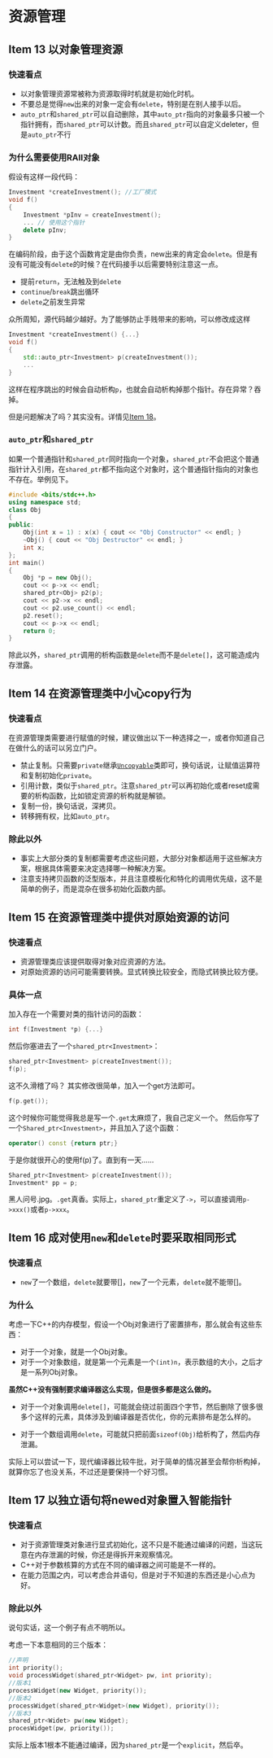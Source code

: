 # 资源管理
<span id='Item_13'></span>

## Item 13 以对象管理资源
### 快速看点
+ 以对象管理资源常被称为资源取得时机就是初始化时机。
+ 不要总是觉得``new``出来的对象一定会有`delete`，特别是在别人接手以后。
+ `auto_ptr`和`shared_ptr`可以自动删除，其中`auto_ptr`指向的对象最多只被一个指针拥有，而`shared_ptr`可以计数。而且`shared_ptr`可以自定义deleter，但是`auto_ptr`不行
### 为什么需要使用RAII对象
假设有这样一段代码：
```C++
Investment *createInvestment(); //工厂模式
void f()
{
    Investment *pInv = createInvestment();
    ... // 使用这个指针
    delete pInv;
}
```
在编码阶段，由于这个函数肯定是由你负责，new出来的肯定会`delete`。但是有没有可能没有`delete`的时候？在代码接手以后需要特别注意这一点。
+ 提前`return`，无法触及到`delete`
+ `continue`/`break`跳出循环
+ `delete`之前发生异常

众所周知，源代码越少越好。为了能够防止手贱带来的影响，可以修改成这样
```C++
Investment *createInvestment() {...}
void f()
{
    std::auto_ptr<Investment> p(createInvestment());
    ...
}
```
这样在程序跳出的时候会自动析构`p`，也就会自动析构掉那个指针。存在异常？吞掉。

但是问题解决了吗？其实没有。详情见[Item 18](./Chapter4.md#Item_18)。
### `auto_ptr`和`shared_ptr`
如果一个普通指针和`shared_ptr`同时指向一个对象，`shared_ptr`不会把这个普通指针计入引用，在`shared_ptr`都不指向这个对象时，这个普通指针指向的对象也不存在。举例见下。
```C++
#include <bits/stdc++.h>
using namespace std;
class Obj
{
public:
    Obj(int x = 1) : x(x) { cout << "Obj Constructor" << endl; }
    ~Obj() { cout << "Obj Destructor" << endl; }
    int x;
};
int main()
{
    Obj *p = new Obj();
    cout << p->x << endl;
    shared_ptr<Obj> p2(p);
    cout << p2->x << endl;
    cout << p2.use_count() << endl;
    p2.reset();
    cout << p->x << endl;
    return 0;
}
```
除此以外，`shared_ptr`调用的析构函数是`delete`而不是`delete[]`，这可能造成内存泄露。
<span id='Item_14'></span>

## Item 14 在资源管理类中小心copy行为
### 快速看点
在资源管理类需要进行赋值的时候，建议做出以下一种选择之一，或者你知道自己在做什么的话可以另立门户。
+ 禁止复制。只需要`private`继承[`Uncopyable`](./Chapter2.md#Uncopyable)类即可，换句话说，让赋值运算符和复制初始化`private`。
+ 引用计数，类似于`shared_ptr`。注意`shared_ptr`可以再初始化或者reset成需要的析构函数，比如锁定资源的析构就是解锁。
+ 复制一份，换句话说，深拷贝。
+ 转移拥有权，比如`auto_ptr`。
### 除此以外
+ 事实上大部分类的复制都需要考虑这些问题，大部分对象都适用于这些解决方案，根据具体需要来决定选择哪一种解决方案。
+ 注意支持拷贝函数的泛型版本，并且注意模板化和特化的调用优先级，这不是简单的例子，而是混杂在很多初始化函数内部。
## Item 15 在资源管理类中提供对原始资源的访问
### 快速看点
+ 资源管理类应该提供取得对象对应资源的方法。
+ 对原始资源的访问可能需要转换。显式转换比较安全，而隐式转换比较方便。
### 具体一点
加入存在一个需要对类的指针访问的函数：
```C++
int f(Investment *p) {...}
```
然后你塞进去了一个`shared_ptr<Investment>`：
```C++
shared_ptr<Investment> p(createInvestment());
f(p);
```
这不久滑稽了吗？
其实修改很简单，加入一个get方法即可。
```C++
f(p.get());
```
这个时候你可能觉得我总是写一个`.get`太麻烦了，我自己定义一个。
然后你写了一个`Shared_ptr<Investment>`，并且加入了这个函数：
```C++
operator() const {return ptr;}
```
于是你就很开心的使用f(p)了。直到有一天……
```C++
Shared_ptr<Investment> p(createInvestment());
Investment* pp = p;
```
黑人问号.jpg。`.get`真香。实际上，`shared_ptr`重定义了`->`，可以直接调用`p->xxx()`或者`p->xxx`。
## Item 16 成对使用`new`和`delete`时要采取相同形式
### 快速看点
+ `new`了一个数组，`delete`就要带\[\]，`new`了一个元素，`delete`就不能带\[\]。
### 为什么
考虑一下C++的内存模型，假设一个Obj对象进行了密置排布，那么就会有这些东西：
+ 对于一个对象，就是一个Obj对象。
+ 对于一个对象数组，就是第一个元素是一个`(int)n`，表示数组的大小，之后才是一系列Obj对象。

<b>虽然C++没有强制要求编译器这么实现，但是很多都是这么做的。</b>

+ 对于一个对象调用`delete[]`，可能就会绕过前面四个字节，然后删除了很多很多个这样的元素，具体涉及到编译器是否优化，你的元素排布是怎么样的。

+ 对于一个数组调用`delete`，可能就只把前面`sizeof(Obj)`给析构了，然后内存泄漏。

实际上可以尝试一下，现代编译器比较牛批，对于简单的情况甚至会帮你析构掉，就算你忘了也没关系，不过还是要保持一个好习惯。
## Item 17 以独立语句将newed对象置入智能指针
### 快速看点
+ 对于资源管理类对象进行显式初始化，这不只是不能通过编译的问题，当这玩意在内存泄漏的时候，你还是得拆开来观察情况。
+ C++对于参数核算的方式在不同的编译器之间可能是不一样的。
+ 在能力范围之内，可以考虑合并语句，但是对于不知道的东西还是小心点为好。
### 除此以外
说句实话，这一个例子有点不明所以。

考虑一下本意相同的三个版本：
```C++
//声明
int priority();
void processWidget(shared_ptr<Widget> pw, int priority);
//版本1
processWidget(new Widget, priority());
//版本2
processWidget(shared_ptr<Widget>(new Widget), priority());
//版本3
shared_ptr<Widet> pw(new Widget);
procesWidget(pw, priority());
```
实际上版本1根本不能通过编译，因为`shared_ptr`是一个`explicit`，然后卒。